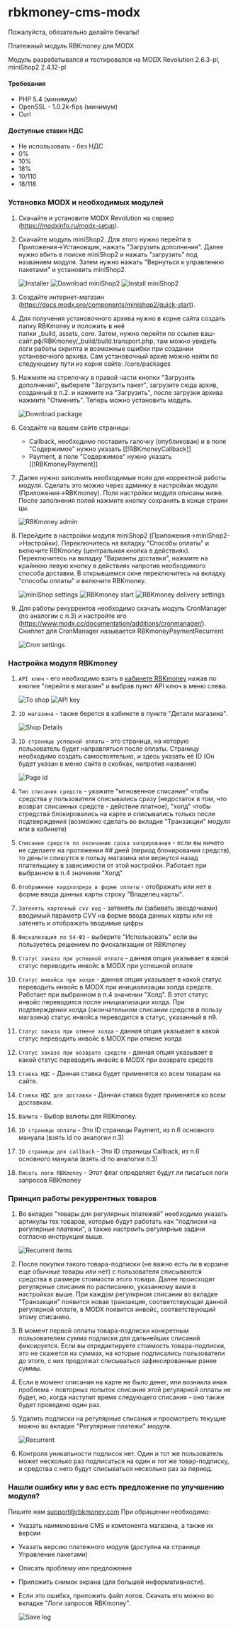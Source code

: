 # rbkmoney-cms-modx

Пожалуйста, обязательно делайте бекапы!

Платежный модуль RBKmoney для MODX

Модуль разрабатывался и тестировался на MODX Revolution 2.6.3-pl, miniShop2 2.4.12-pl

#### Требования

- PHP 5.4 (минимум)
- OpenSSL - 1.0.2k-fips (минимум)
- Curl

#### Доступные ставки НДС

- Не использовать - без НДС
- 0%
- 10%
- 18%
- 10/110
- 18/118

### Установка MODX и необходимых модулей

1. Скачайте и установите MODX Revolution на сервер (https://modxinfo.ru/modx-setup).
2. Скачайте модуль miniShop2. Для этого нужно перейти в Приложения->Установщик, нажать "Загрузить дополнения".
   Далее нужно вбить в поиске miniShop2 и нажать "загрузить" под названием модуля.
   Затем нужно нажать "Вернуться к управлению пакетами" и установить miniShop2.
   
   ![Installer](readme_images/installer.png)
   ![Download miniShop2](readme_images/download_mini_shop.png)
   ![Install miniShop2](readme_images/install_mini_shop.png)
   
3. Создайте интернет-магазин (https://docs.modx.pro/components/minishop2/quick-start).
4. Для получения установочного архива нужно в корне сайта создать папку RBKmoney и положить в неё  
   папки _build, assets, core. Затем, нужно перейти по ссылке ваш-сайт.рф/RBKmoney/_build/build.transport.php,
   там можно увидеть логи работы скрипта и возможные ошибки при создании установочного архива.
   Сам установочный архив можно найти по следующему пути из корня сайта: /core/packages
5. Нажмите на стрелочку в правой части кнопки "Загрузить дополнения", выберете "Загрузить пакет", 
   загрузите сюда архив, созданный в п.2. и нажмите на "Загрузить", после загрузки архива нажмите "Отменить".
   Теперь можно установить модуль.
   
   ![Download package](readme_images/download_package.png)
   
6. Создайте на вашем сайте страницы:
    -  Callback, необходимо поставить галочку (опубликован) и в поле "Содержимое" нужно указать [[!RBKmoneyCallback]] 
    -  Payment, в поле "Содержимое" нужно указать [[!RBKmoneyPayment]]
7. Далее нужно заполнить необходимые поля для корректной работы модуля.
   Сделать это можно через админку в настройках модуля (Приложения->RBKmoney).
   Поля настройки модуля описаны ниже.
   После заполнения полей нажмите кнопку сохранить в конце страницы.

   ![RBKmoney admin](readme_images/rbkmoney_admin.png)
   
8. Перейдите в настройки модуля miniShop2 (Приложения->miniShop2->Настройки).
   Переключитесь на вкладку "Способы оплаты" и включите RBKmoney (центральная кнопка в действиях).
   Переключитесь на вкладку "Варианты доставки", нажмите на крайнюю левую кнопку в действиях напротив
   необходимого способа доставки. В открывшемся окне переключитесь на вкладку "способы оплаты" и включите RBKmoney.

   ![miniShop settings](readme_images/minishop_settings.png)
   ![RBKmoney start](readme_images/start_rbkmoney.png)
   ![RBKmoney delivery settings](readme_images/delivery_edit.png)
   
9. Для работы рекуррентов необходимо скачать модуль CronManager (по аналогии с п.3)
   и настройте его (https://www.modx.cc/documentation/additions/cronmanager/).
   Сниппет для CronManager называется RBKmoneyPaymentRecurrent 
   
   ![Cron settings](readme_images/cron.png)

### Настройка модуля RBKmoney

1) `API ключ` - его необходимо взять в [кабинете RBKmoney](https://dashboard.rbk.money) нажав по кнопке
   "перейти в магазин" и выбрав пункт API ключ в меню слева.
   
   ![To shop](readme_images/to_shop.png)
   ![API key](readme_images/api_key.png)
   
2) `ID магазина` - также берется в кабинете в пункте "Детали магазина".

   ![Shop Details](readme_images/shop_details.png)
   
3) `ID страницы успешной оплаты` - это страница, на которую пользователь будет направляться после оплаты.
   Страницу необходимо создать самостоятельно, и здесь указать её ID (Он будет указан в меню сайта в скобках, напротив названия) 
   
   ![Page id](readme_images/page_id.png)
   
4) `Тип списания средств` - укажите "мгновенное списание" чтобы средства у пользователя списывались сразу
   (недостаток в том, что возврат списанных средств - действие платное),
   "холд" чтобы стредства блокировались на карте и списывались только после подтверждения
   (возможно сделать во вкладке "Транзакции" модуля или в кабинете)
5) `Списание средств по окончанию срока холдирования` - если вы ничего не сделаете на протяжении ## дней
   (период блокирования средств), то деньги спишутся в пользу магазина или вернутся назад плательщику
   в зависимости от этой настройки. Работает при выбранном в п.4 значении "Холд"
6) `Отображение кардхолдера в форме оплаты` - отображать или нет в форме ввода данных карты строку "Владелец карты".
7) `Затенять карточный cvv код` - затенять ли (забивать звездочками) вводимый параметр CVV на форме
   ввода данных карты или не затенять и отображать вводимые цифры
8) `Фискализация по 54-ФЗ` - выберите "Использовать" если вы пользуетесь решением по фискализации от RBKmoney
9) `Статус заказа при успешной оплате` - данная опция указывает в какой статус переводить инвойс в MODX при успешной оплате
10) `Статус инвойса при холде` - данная опция указывает в какой статус переводить инвойс в MODX при
   инициализации холда средств. Работает при выбранном в п.4 значении "Холд".
   В этот статус инвойс переводится после инициализации холда. При подтверждении холда
   (окончательном списании средств в пользу магазина) статус инвойса переводится в статус, указанный в п9.
11) `Статус заказа при отмене холда` - данная опция указывает в какой статус переводить инвойс в MODX при отмене холда
12) `Статус заказа при возврате средств` - данная опция указывает в какой статус переводить инвойс в MODX при возврате средств
13) `Ставка НДС` - Данная ставка будет применятся ко всем товарам на сайте.
14) `Ставка НДС для доставки` - Данная ставка будет применятся ко всем доставкам.
15) `Валюта` - Выбор валюты для RBKmoney.
16) `ID страницы оплаты` - Это ID страницы Payment, из п.6 основного мануала (взять id по аналогии п.3)
17) `ID страницы для callback` - Это ID страницы Callback, из п.6 основного мануала (взять id по аналогии п.3)
18) `Писать логи RBKmoney` - Этот флаг определяет будут ли писаться логи запросов RBKmoney

### Принцип работы рекуррентных товаров

1) Во вкладке "товары для регулярных платежей" необходимо указать артикулы тех товаров, которые будут
   работать как "подписки на регулярные платежи", а также настроить регулярные задачи согласно инструкции выше. 
   
   ![Recurrent items](readme_images/recurrent_items.png)
   
2) После покупки такого товара-подписки (не важно есть ли в корзине еще обычные товары или нет)
   с пользователя списываются средства в размере стоимости этого товара. Далее происходят регулярные
   списания по расписанию, указанному вами в настройках выше. При каждом регулярном списании во вкладке
   "Транзакции" появится новая транзакция, соответствующая данной регулярной оплате,
   в MODX появится инвойс, соответствующий этому списанию. 
3) В момент первой оплаты товара-подписки конкретным пользователем сумма подписки для дальнейших списаний фиксируется.
   Если вы отредактируете стоимость товара-подписки, это не скажется на суммах, на которые подписались
   пользователи до этого, с них продолжат списываться зафиксированные ранее суммы. 
4) Если в момент списания на карте не было денег, или возникла иная проблема - повторных попыток списания
   этой регулярной оплаты не будет, но, когда наступит время следующего списания - оно также будет проведено один раз. 
5) Удалить подписки на регулярные списания и просмотреть текущие можно во вкладке "Регулярные платежи" модуля. 

   ![Recurrent](readme_images/delete_recurrent.png)
   
6) Контроля уникальности подписок нет. Один и тот же пользователь может несколько раз подписаться 
   на один и тот же товар-подписку, и средства с него будут списываться несколько раз за период.
   
### Нашли ошибку или у вас есть предложение по улучшению модуля?
   
Пишите нам support@rbkmoney.com При обращении необходимо:
   
- Указать наименование CMS и компонента магазина, а также их версии
- Указать версию платежного модуля (доступна на странице Управление пакетами)
- Описать проблему или предложение
- Приложить снимок экрана (для большей информативности). 
- Если это ошибка, приложить файл логов. Скачать его можно во вкладке "Логи запросов RBKmoney".

   ![Save log](readme_images/log.png)